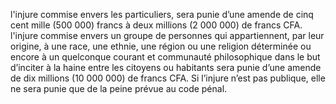 l'injure commise envers les particuliers, sera punie d’une amende de cinq cent mille (500 000) francs à deux millions (2 000 000) de francs CFA.
l'injure commise envers un groupe de personnes qui appartiennent, par leur origine, à une race, une ethnie, une région ou une religion déterminée ou encore à un quelconque courant et communauté philosophique dans le but d’inciter à la haine entre les citoyens ou habitants sera punie d’une amende de dix millions (10 000 000) de francs CFA.
Si l’injure n’est pas publique, elle ne sera punie que de la peine prévue au code pénal.